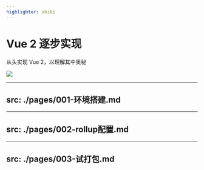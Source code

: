 ```yaml
---
highlighter: shiki
---
```


# Vue 2 逐步实现

从头实现 Vue 2，以理解其中奥秘

<div class="abs-tr">
  <img src="/bg-cover.svg" >
</div>

---
src: ./pages/001-环境搭建.md
---

---
src: ./pages/002-rollup配置.md
---

---
src: ./pages/003-试打包.md
---
